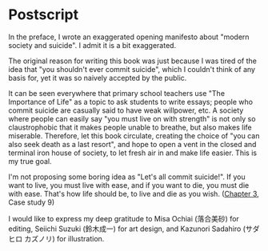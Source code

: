 # Postscript

In the preface, I wrote an exaggerated opening manifesto about "modern society and suicide". I admit it is a bit exaggerated.

The original reason for writing this book was just because I was tired of the idea that "you shouldn't ever commit suicide", which I couldn't think of any basis for, yet it was so naively accepted by the public.

It can be seen everywhere that primary school teachers use "The Importance of Life" as a topic to ask students to write essays; people who commit suicide are casually said to have weak willpower, etc. A society where people can easily say "you must live on with strength" is not only so claustrophobic that it makes people unable to breathe, but also makes life miserable. Therefore, let this book circulate, creating the choice of "you can also seek death as a last resort", and hope to open a vent in the closed and terminal iron house of society, to let fresh air in and make life easier. This is my true goal.

I'm not proposing some boring idea as "Let's all commit suicide!". If you want to live, you must live with ease, and if you want to die, you must die with ease. That's how life should be, to live and die as you wish. ([Chapter 3](chapter_3.md), Case study 9)

I would like to express my deep gratitude to Misa Ochiai (落合美砂) for editing, Seiichi Suzuki (鈴木成一) for art design, and Kazunori Sadahiro (サダヒロ カズノリ) for illustration.

